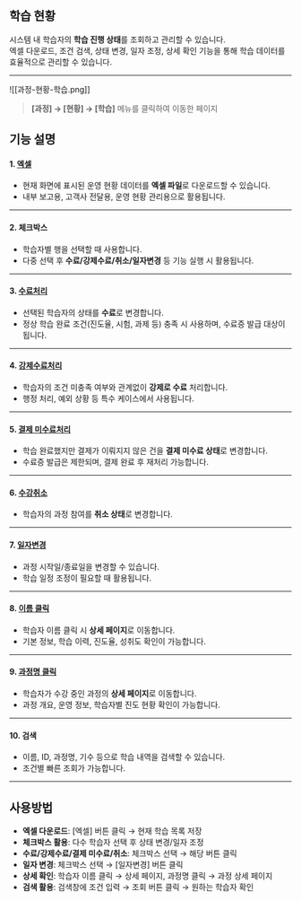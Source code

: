 ## 학습 현황  

시스템 내 학습자의 **학습 진행 상태**를 조회하고 관리할 수 있습니다.  
엑셀 다운로드, 조건 검색, 상태 변경, 일자 조정, 상세 확인 기능을 통해 학습 데이터를 효율적으로 관리할 수 있습니다.  

***  
![[과정-현황-학습.png]]  

> **[과정] → [현황] → [학습]** 메뉴를 클릭하여 이동한 페이지  

## 기능 설명  

#### 1. [엑셀](과정-현황-운영-엑셀.md)
- 현재 화면에 표시된 운영 현황 데이터를 **엑셀 파일**로 다운로드할 수 있습니다.  
- 내부 보고용, 고객사 전달용, 운영 현황 관리용으로 활용됩니다.

***  
#### 2. 체크박스  
- 학습자별 행을 선택할 때 사용합니다.  
- 다중 선택 후 **수료/강제수료/취소/일자변경** 등 기능 실행 시 활용됩니다.  

***  
#### 3. [수료처리](수료처리.md)  
- 선택된 학습자의 상태를 **수료**로 변경합니다.  
- 정상 학습 완료 조건(진도율, 시험, 과제 등) 충족 시 사용하며, 수료증 발급 대상이 됩니다.  

***  
#### 4. [강제수료처리](강제수료처리.md)  
- 학습자의 조건 미충족 여부와 관계없이 **강제로 수료** 처리합니다.  
- 행정 처리, 예외 상황 등 특수 케이스에서 사용됩니다.  

***  
#### 5. [결제 미수료처리](결제-미수료처리.md)  
- 학습 완료했지만 결제가 이뤄지지 않은 건을 **결제 미수료 상태**로 변경합니다.  
- 수료증 발급은 제한되며, 결제 완료 후 재처리 가능합니다.  

***  
#### 6. [수강취소](취소.md)  
- 학습자의 과정 참여를 **취소 상태**로 변경합니다.  

***  
#### 7. [일자변경](일자변경.md)  
- 과정 시작일/종료일을 변경할 수 있습니다.  
- 학습 일정 조정이 필요할 때 활용됩니다.  

***  
#### 8. [이름 클릭](학습-상세.md)  
- 학습자 이름 클릭 시 **상세 페이지**로 이동합니다.  
- 기본 정보, 학습 이력, 진도율, 성취도 확인이 가능합니다.  

***  
#### 9. [과정명 클릭](과정-상세.md)  
- 학습자가 수강 중인 과정의 **상세 페이지**로 이동합니다.  
- 과정 개요, 운영 정보, 학습자별 진도 현황 확인이 가능합니다.  

***  
#### 10. 검색  
- 이름, ID, 과정명, 기수 등으로 학습 내역을 검색할 수 있습니다.  
- 조건별 빠른 조회가 가능합니다.  

***  

## 사용방법  
- **엑셀 다운로드**: [엑셀] 버튼 클릭 → 현재 학습 목록 저장  
- **체크박스 활용**: 다수 학습자 선택 후 상태 변경/일자 조정  
- **수료/강제수료/결제 미수료/취소**: 체크박스 선택 → 해당 버튼 클릭  
- **일자 변경**: 체크박스 선택 → [일자변경] 버튼 클릭  
- **상세 확인**: 학습자 이름 클릭 → 상세 페이지, 과정명 클릭 → 과정 상세 페이지  
- **검색 활용**: 검색창에 조건 입력 → 조회 버튼 클릭 → 원하는 학습자 확인  
